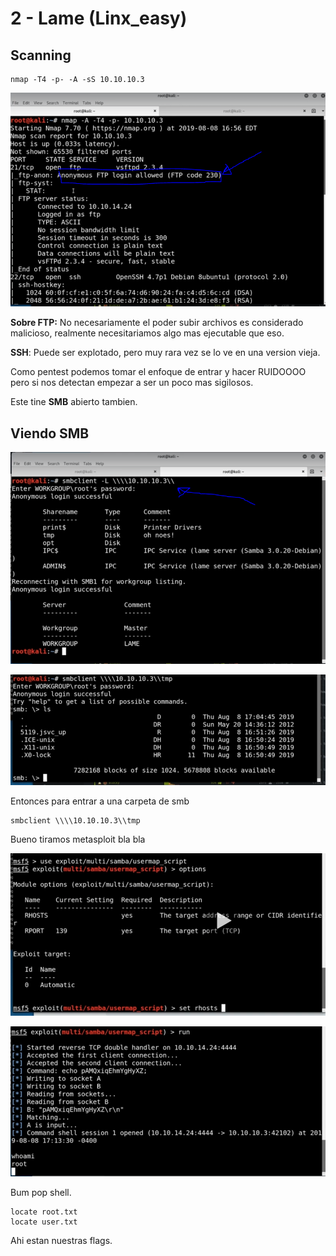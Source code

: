 # 2 - Lame \(Linx\_easy\)

## Scanning

```text
nmap -T4 -p- -A -sS 10.10.10.3
```

![](../../.gitbook/assets/imagen%20%28479%29.png)

**Sobre FTP:** No necesariamente el poder subir archivos es considerado malicioso, realmente necesitariamos algo mas ejecutable que eso.

**SSH**: Puede ser explotado, pero muy rara vez se lo ve en una version vieja.

Como pentest podemos tomar el enfoque de entrar y hacer RUIDOOOO pero si nos detectan empezar a ser un poco mas sigilosos.

Este tine **SMB** abierto tambien.

## Viendo SMB

![](../../.gitbook/assets/imagen%20%28478%29.png)

![](../../.gitbook/assets/imagen%20%28480%29.png)

Entonces para entrar a una carpeta de smb

```text
smbclient \\\\10.10.10.3\\tmp
```

Bueno tiramos metasploit bla bla

![](../../.gitbook/assets/imagen%20%28476%29.png)

![](../../.gitbook/assets/imagen%20%28477%29.png)

Bum pop shell.

```text
locate root.txt
locate user.txt
```

Ahi estan nuestras flags.

